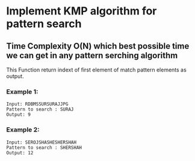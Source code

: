 # Implement KMP algorithm for pattern search

## Time Complexity O(N) which best possible time we can get in any pattern serching algorithm

This Function return indext of first element of match pattern elements as output.



### Example 1:
```
Input: RDBMSSURSURAJJPG 
Pattern to search : SURAJ
Output: 9

```
### Example 2:
```
Input: SEROJSHASHESHERSHAH
Pattern to search : SHERSHAH
Output: 12

```
